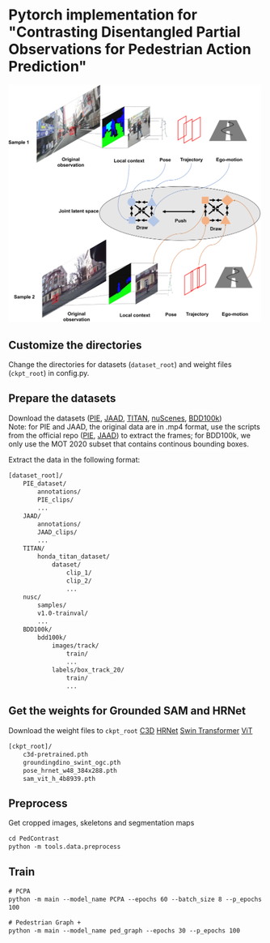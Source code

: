 # Pytorch implementation for "Contrasting Disentangled Partial Observations for Pedestrian Action Prediction"

<img src="https://github.com/Equinoxxxxx/PedContrast/blob/master/fig1.png" width="500px">

## Customize the directories
Change the directories for datasets (```dataset_root```) and weight files (```ckpt_root```) in config.py.

## Prepare the datasets
Download the datasets ([PIE](https://github.com/aras62/PIEPredict?tab=readme-ov-file#PIE_dataset), [JAAD](https://github.com/ykotseruba/JAAD), [TITAN](https://usa.honda-ri.com/titan), [nuScenes](https://www.nuscenes.org/nuscenes), [BDD100k](https://doc.bdd100k.com/download.html))  
Note: for PIE and JAAD, the original data are in .mp4 format, use the scripts from the official repo ([PIE](https://github.com/aras62/PIEPredict?tab=readme-ov-file#PIE_dataset), [JAAD](https://github.com/ykotseruba/JAAD)) to extract the frames; for BDD100k, we only use the MOT 2020 subset that contains continous bounding boxes.  

Extract the data in the following format:
```
[dataset_root]/
    PIE_dataset/
        annotations/
        PIE_clips/
        ...
    JAAD/
        annotations/
        JAAD_clips/
        ...
    TITAN/
        honda_titan_dataset/
            dataset/
                clip_1/
                clip_2/
                ...
    nusc/
        samples/
        v1.0-trainval/
        ...
    BDD100k/
        bdd100k/
            images/track/
                train/
                ...
            labels/box_track_20/
                train/
                ...
```
## Get the weights for Grounded SAM and HRNet
Download the weight files to ```ckpt_root```
[C3D](https://drive.google.com/file/d/19NWziHWh1LgCcHU34geoKwYezAogv9fX/view?usp=sharing)
[HRNet](https://drive.google.com/open?id=1UoJhTtjHNByZSm96W3yFTfU5upJnsKiS)
[Swin Transformer](https://github.com/IDEA-Research/GroundingDINO/releases/download/v0.1.0-alpha/groundingdino_swint_ogc.pth)
[ViT](https://dl.fbaipublicfiles.com/segment_anything/sam_vit_h_4b8939.pth)
```
[ckpt_root]/
    c3d-pretrained.pth
    groundingdino_swint_ogc.pth
    pose_hrnet_w48_384x288.pth
    sam_vit_h_4b8939.pth
```

## Preprocess
Get cropped images, skeletons and segmentation maps
```
cd PedContrast
python -m tools.data.preprocess
```

## Train
```
# PCPA
python -m main --model_name PCPA --epochs 60 --batch_size 8 --p_epochs 100
```
```
# Pedestrian Graph +
python -m main --model_name ped_graph --epochs 30 --p_epochs 100
```
